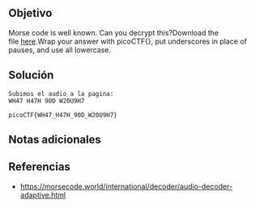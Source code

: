 ## Objetivo
Morse code is well known. Can you decrypt this?Download the file [here](https://artifacts.picoctf.net/c/79/morse_chal.wav).Wrap your answer with picoCTF{}, put underscores in place of pauses, and use all lowercase.
## Solución
```
Subimos el audio a la pagina:
WH47 H47H 90D W20U9H7

picoCTF{WH47_H47H_90D_W20U9H7}
```
## Notas adicionales
## Referencias
- https://morsecode.world/international/decoder/audio-decoder-adaptive.html
